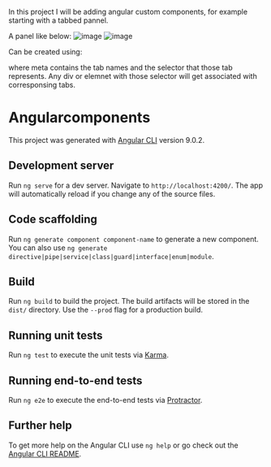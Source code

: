 In this project I will be adding angular custom components, for example starting with a tabbed pannel.

A panel like below:
![image](https://user-images.githubusercontent.com/20777854/75106285-c3bc1380-5640-11ea-8c03-73f901c40d75.png)
![image](https://user-images.githubusercontent.com/20777854/75106287-cc144e80-5640-11ea-9a7c-d4be88a0a13c.png)

Can be created using:
<tabbedpanel height="190px" width="230px" meta="{'student details':'.s1','registration':'#s2','dummy':'#s3'}"></tabbedpanel>

where meta contains the tab names and the selector that those tab represents. Any div or elemnet with those selector will get associated with corresponsing tabs.

# Angularcomponents

This project was generated with [Angular CLI](https://github.com/angular/angular-cli) version 9.0.2.

## Development server

Run `ng serve` for a dev server. Navigate to `http://localhost:4200/`. The app will automatically reload if you change any of the source files.

## Code scaffolding

Run `ng generate component component-name` to generate a new component. You can also use `ng generate directive|pipe|service|class|guard|interface|enum|module`.

## Build

Run `ng build` to build the project. The build artifacts will be stored in the `dist/` directory. Use the `--prod` flag for a production build.

## Running unit tests

Run `ng test` to execute the unit tests via [Karma](https://karma-runner.github.io).

## Running end-to-end tests

Run `ng e2e` to execute the end-to-end tests via [Protractor](http://www.protractortest.org/).

## Further help

To get more help on the Angular CLI use `ng help` or go check out the [Angular CLI README](https://github.com/angular/angular-cli/blob/master/README.md).
